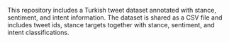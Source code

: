 This repository includes a Turkish tweet dataset annotated with stance, sentiment, and intent information. The dataset is shared as a CSV file and includes tweet ids, stance targets together with stance, sentiment, and intent classifications.
